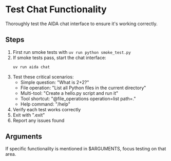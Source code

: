 # Test Chat Functionality

Thoroughly test the AIDA chat interface to ensure it's working correctly.

## Steps

1. First run smoke tests with `uv run python smoke_test.py`
2. If smoke tests pass, start the chat interface:
   ```bash
   uv run aida chat
   ```
3. Test these critical scenarios:
   - Simple question: "What is 2+2?"
   - File operation: "List all Python files in the current directory"
   - Multi-tool: "Create a hello.py script and run it"
   - Tool shortcut: "@file_operations operation=list path=."
   - Help command: "/help"
4. Verify each test works correctly
5. Exit with ".exit"
6. Report any issues found

## Arguments

If specific functionality is mentioned in $ARGUMENTS, focus testing on that area.